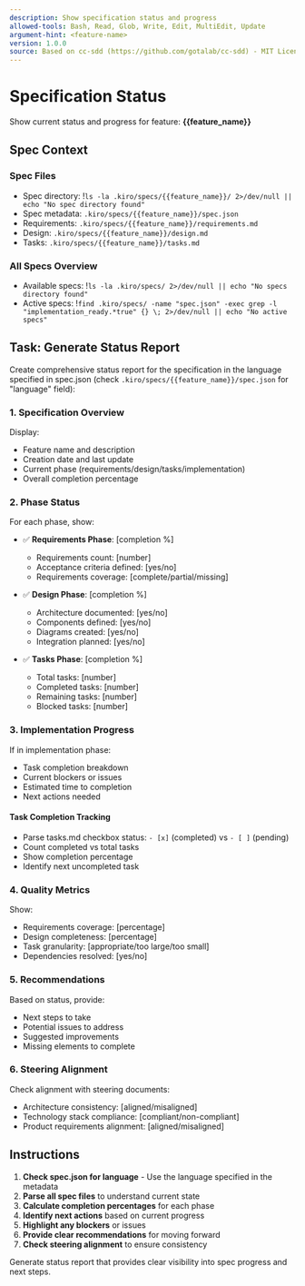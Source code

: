 ```yaml
---
description: Show specification status and progress
allowed-tools: Bash, Read, Glob, Write, Edit, MultiEdit, Update
argument-hint: <feature-name>
version: 1.0.0
source: Based on cc-sdd (https://github.com/gotalab/cc-sdd) - MIT License
---
```


# Specification Status

Show current status and progress for feature: **{{feature_name}}**

## Spec Context

### Spec Files
- Spec directory: !`ls -la .kiro/specs/{{feature_name}}/ 2>/dev/null || echo "No spec directory found"`
- Spec metadata: `.kiro/specs/{{feature_name}}/spec.json`
- Requirements: `.kiro/specs/{{feature_name}}/requirements.md`
- Design: `.kiro/specs/{{feature_name}}/design.md`
- Tasks: `.kiro/specs/{{feature_name}}/tasks.md`

### All Specs Overview
- Available specs: !`ls -la .kiro/specs/ 2>/dev/null || echo "No specs directory found"`
- Active specs: !`find .kiro/specs/ -name "spec.json" -exec grep -l "implementation_ready.*true" {} \; 2>/dev/null || echo "No active specs"`

## Task: Generate Status Report

Create comprehensive status report for the specification in the language specified in spec.json (check `.kiro/specs/{{feature_name}}/spec.json` for "language" field):

### 1. Specification Overview
Display:
- Feature name and description
- Creation date and last update
- Current phase (requirements/design/tasks/implementation)
- Overall completion percentage

### 2. Phase Status
For each phase, show:
- ✅ **Requirements Phase**: [completion %]
  - Requirements count: [number]
  - Acceptance criteria defined: [yes/no]
  - Requirements coverage: [complete/partial/missing]

- ✅ **Design Phase**: [completion %]
  - Architecture documented: [yes/no]
  - Components defined: [yes/no]
  - Diagrams created: [yes/no]
  - Integration planned: [yes/no]

- ✅ **Tasks Phase**: [completion %]
  - Total tasks: [number]
  - Completed tasks: [number]
  - Remaining tasks: [number]
  - Blocked tasks: [number]

### 3. Implementation Progress
If in implementation phase:
- Task completion breakdown
- Current blockers or issues
- Estimated time to completion
- Next actions needed

#### Task Completion Tracking
- Parse tasks.md checkbox status: `- [x]` (completed) vs `- [ ]` (pending)
- Count completed vs total tasks
- Show completion percentage
- Identify next uncompleted task

### 4. Quality Metrics
Show:
- Requirements coverage: [percentage]
- Design completeness: [percentage]
- Task granularity: [appropriate/too large/too small]
- Dependencies resolved: [yes/no]

### 5. Recommendations
Based on status, provide:
- Next steps to take
- Potential issues to address
- Suggested improvements
- Missing elements to complete

### 6. Steering Alignment
Check alignment with steering documents:
- Architecture consistency: [aligned/misaligned]
- Technology stack compliance: [compliant/non-compliant]
- Product requirements alignment: [aligned/misaligned]

## Instructions

1. **Check spec.json for language** - Use the language specified in the metadata
2. **Parse all spec files** to understand current state
3. **Calculate completion percentages** for each phase
4. **Identify next actions** based on current progress
5. **Highlight any blockers** or issues
6. **Provide clear recommendations** for moving forward
7. **Check steering alignment** to ensure consistency

Generate status report that provides clear visibility into spec progress and next steps.

